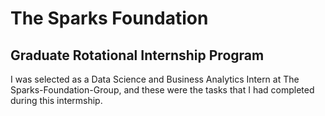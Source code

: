 # The Sparks Foundation  
## Graduate Rotational Internship Program

I was selected as a Data Science and Business Analytics Intern at The Sparks-Foundation-Group, and these were the tasks that I had completed during this intermship.
